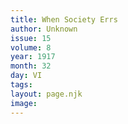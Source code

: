 ```yaml
---
title: When Society Errs
author: Unknown
issue: 15
volume: 8
year: 1917
month: 32
day: VI
tags:
layout: page.njk
image:
---
```



